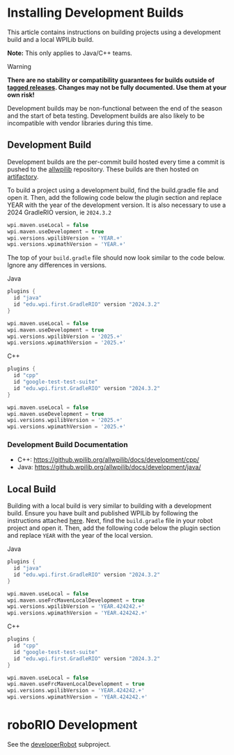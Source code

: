 # Installing Development Builds

This article contains instructions on building projects using a development build and a local WPILib build.

**Note:** This only applies to Java/C++ teams.

> [!WARNING]
> **There are no stability or compatibility guarantees for builds outside of [tagged releases](https://github.com/wpilibsuite/allwpilib/releases). Changes may not be fully documented. Use them at your own risk!**
>
> Development builds may be non-functional between the end of the season and the start of beta testing. Development builds are also likely to be incompatible with vendor libraries during this time.

## Development Build

Development builds are the per-commit build hosted every time a commit is pushed to the [allwpilib](https://github.com/wpilibsuite/allwpilib/) repository. These builds are then hosted on [artifactory](https://frcmaven.wpi.edu/artifactory/webapp/#/home).

To build a project using a development build, find the build.gradle file and open it. Then, add the following code below the plugin section and replace YEAR with the year of the development version. It is also necessary to use a 2024 GradleRIO version, ie `2024.3.2`

```groovy
wpi.maven.useLocal = false
wpi.maven.useDevelopment = true
wpi.versions.wpilibVersion = 'YEAR.+'
wpi.versions.wpimathVersion = 'YEAR.+'
```

The top of your ``build.gradle`` file should now look similar to the code below. Ignore any differences in versions.

Java
```groovy
plugins {
  id "java"
  id "edu.wpi.first.GradleRIO" version "2024.3.2"
}

wpi.maven.useLocal = false
wpi.maven.useDevelopment = true
wpi.versions.wpilibVersion = '2025.+'
wpi.versions.wpimathVersion = '2025.+'
```

C++
```groovy
plugins {
  id "cpp"
  id "google-test-test-suite"
  id "edu.wpi.first.GradleRIO" version "2024.3.2"
}

wpi.maven.useLocal = false
wpi.maven.useDevelopment = true
wpi.versions.wpilibVersion = '2025.+'
wpi.versions.wpimathVersion = '2025.+'
```

### Development Build Documentation

* C++: https://github.wpilib.org/allwpilib/docs/development/cpp/
* Java: https://github.wpilib.org/allwpilib/docs/development/java/

## Local Build

Building with a local build is very similar to building with a development build. Ensure you have built and published WPILib by following the instructions attached [here](https://github.com/wpilibsuite/allwpilib#building-wpilib). Next, find the ``build.gradle`` file in your robot project and open it. Then, add the following code below the plugin section and replace ``YEAR`` with the year of the local version.

Java
```groovy
plugins {
  id "java"
  id "edu.wpi.first.GradleRIO" version "2024.3.2"
}

wpi.maven.useLocal = false
wpi.maven.useFrcMavenLocalDevelopment = true
wpi.versions.wpilibVersion = 'YEAR.424242.+'
wpi.versions.wpimathVersion = 'YEAR.424242.+'
```

C++
```groovy
plugins {
  id "cpp"
  id "google-test-test-suite"
  id "edu.wpi.first.GradleRIO" version "2024.3.2"
}

wpi.maven.useLocal = false
wpi.maven.useFrcMavenLocalDevelopment = true
wpi.versions.wpilibVersion = 'YEAR.424242.+'
wpi.versions.wpimathVersion = 'YEAR.424242.+'
```

# roboRIO Development

See the [developerRobot](developerRobot/README.md) subproject.
